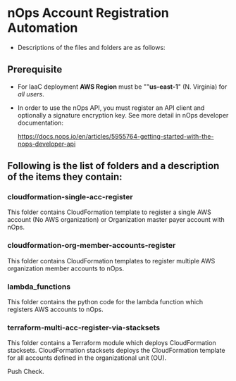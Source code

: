 
# nOps Account Registration Automation
- Descriptions of the files and folders are as follows:

## Prerequisite
 * For IaaC deployment **AWS Region** must be ""**us-east-1**" (N. Virginia) for _all users_.
 * In order to use the nOps API, you must register an API client and optionally a signature encryption key. See more detail in nOps developer documentation:

     https://docs.nops.io/en/articles/5955764-getting-started-with-the-nops-developer-api


## Following is the list of folders and a description of the items they contain:

### cloudformation-single-acc-register
This folder contains CloudFormation template to register a single AWS account (No AWS organization) or Organization master payer account with nOps.

### cloudformation-org-member-accounts-register
This folder contains CloudFormation templates to register multiple AWS organization member accounts to nOps.

### lambda_functions
This folder contains the python code for the lambda function which registers AWS accounts to nOps.

### terraform-multi-acc-register-via-stacksets
This folder contains a Terraform module which deploys CloudFormation stacksets.
CloudFormation stacksets deploys the CloudFormation template for all accounts defined in the organizational unit (OU).

Push Check.
